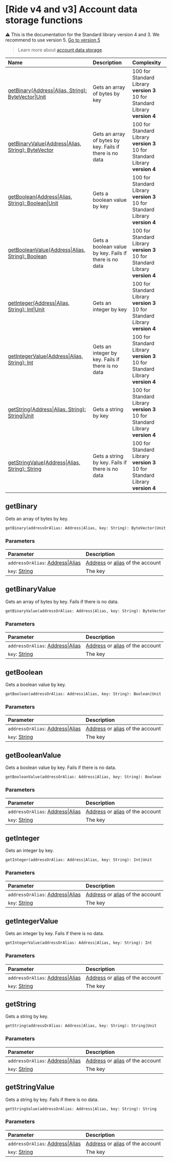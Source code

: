 # [Ride v4 and v3] Account data storage functions

:warning: This is the documentation for the Standard library version 4 and 3. We recommend to use version 5. [Go to version 5](/en/ride/functions/built-in-functions/account-data-storage-functions)

> Learn more about [account data storage](/en/blockchain/account/account-data-storage).

| Name | Description | Complexity |
| :--- | :--- | :--- |
| [getBinary(Address&#124;Alias, String): ByteVector&#124;Unit](#get-binary) | Gets an array of bytes by key | 100 for Standard Library **version 3**<br>10 for Standard Library **version 4** |
| [getBinaryValue(Address&#124;Alias, String): ByteVector](#get-binary-value) | Gets an array of bytes by key. Fails if there is no data | 100 for Standard Library **version 3**<br>10 for Standard Library **version 4** |
| [getBoolean(Address&#124;Alias, String): Boolean&#124;Unit](#get-boolean) | Gets a boolean value by key | 100 for Standard Library **version 3**<br>10 for Standard Library **version 4** |
| [getBooleanValue(Address&#124;Alias, String): Boolean](#get-boolean-value) | Gets a boolean value by key. Fails if there is no data | 100 for Standard Library **version 3**<br>10 for Standard Library **version 4** |
| [getInteger(Address&#124;Alias, String): Int&#124;Unit](#get-integer) | Gets an integer by key | 100 for Standard Library **version 3**<br>10 for Standard Library **version 4** |
| [getIntegerValue(Address&#124;Alias, String): Int](#get-integer-value) | Gets an integer by key. Fails if there is no data | 100 for Standard Library **version 3**<br>10 for Standard Library **version 4** |
| [getString(Address&#124;Alias, String): String&#124;Unit](#get-string) | Gets a string by key | 100 for Standard Library **version 3**<br>10 for Standard Library **version 4** |
| [getStringValue(Address&#124;Alias, String): String](#get-string-value) | Gets a string by key. Fails if there is no data | 100 for Standard Library **version 3**<br>10 for Standard Library **version 4** |

## getBinary <a id="get-binary"></a>

Gets an array of bytes by key.

``` ride
getBinary(addressOrAlias: Address|Alias, key: String): ByteVector|Unit
```

### Parameters

| Parameter | Description |
| :--- | :--- |
| `addressOrAlias`: [Address](/en/ride/v4/structures/common-structures/address)&#124;[Alias](/en/ride/v4/structures/common-structures/alias) | [Address](/en/blockchain/account/address) or [alias](/en/blockchain/account/alias) of the account |
| `key`: [String](/en/ride/v4/data-types/string) | The key |

## getBinaryValue<a id="get-binary-value"></a>

Gets an array of bytes by key. Fails if there is no data.

``` ride
getBinaryValue(addressOrAlias: Address|Alias, key: String): ByteVector
```

### Parameters

| Parameter | Description |
| :--- | :--- |
| `addressOrAlias`: [Address](/en/ride/v4/structures/common-structures/address)&#124;[Alias](/en/ride/v4/structures/common-structures/alias) | [Address](/en/blockchain/account/address) or [alias](/en/blockchain/account/alias) of the account |
| `key`: [String](/en/ride/v4/data-types/string) | The key |

## getBoolean<a id="get-boolean"></a>

Gets a boolean value by key.

``` ride
getBoolean(addressOrAlias: Address|Alias, key: String): Boolean|Unit
```

### Parameters

| Parameter | Description |
| :--- | :--- |
| `addressOrAlias`: [Address](/en/ride/v4/structures/common-structures/address)&#124;[Alias](/en/ride/v4/structures/common-structures/alias) | [Address](/en/blockchain/account/address) or [alias](/en/blockchain/account/alias) of the account |
| `key`: [String](/en/ride/v4/data-types/string) | The key |

## getBooleanValue<a id="get-boolean-value"></a>

Gets a boolean value by key. Fails if there is no data.

``` ride
getBooleanValue(addressOrAlias: Address|Alias, key: String): Boolean
```

### Parameters

| Parameter | Description |
| :--- | :--- |
| `addressOrAlias`: [Address](/en/ride/v4/structures/common-structures/address)&#124;[Alias](/en/ride/v4/structures/common-structures/alias) | [Address](/en/blockchain/account/address) or [alias](/en/blockchain/account/alias) of the account |
| `key`: [String](/en/ride/v4/data-types/string) | The key |

## getInteger<a id="get-integer"></a>

Gets an integer by key.

``` ride
getInteger(addressOrAlias: Address|Alias, key: String): Int|Unit
```

### Parameters

| Parameter | Description |
| :--- | :--- |
| `addressOrAlias`: [Address](/en/ride/v4/structures/common-structures/address)&#124;[Alias](/en/ride/v4/structures/common-structures/alias) | [Address](/en/blockchain/account/address) or [alias](/en/blockchain/account/alias) of the account |
| `key`: [String](/en/ride/v4/data-types/string) | The key |

## getIntegerValue<a id="get-integer-value"></a>

Gets an integer by key. Fails if there is no data.

``` ride
getIntegerValue(addressOrAlias: Address|Alias, key: String): Int
```

### Parameters

| Parameter | Description |
| :--- | :--- |
| `addressOrAlias`: [Address](/en/ride/v4/structures/common-structures/address)&#124;[Alias](/en/ride/v4/structures/common-structures/alias) | [Address](/en/blockchain/account/address) or [alias](/en/blockchain/account/alias) of the account |
| `key`: [String](/en/ride/v4/data-types/string) | The key |

## getString<a id="get-string"></a>

Gets a string by key.

``` ride
getString(addressOrAlias: Address|Alias, key: String): String|Unit
```

### Parameters

| Parameter | Description |
| :--- | :--- |
| `addressOrAlias`: [Address](/en/ride/v4/structures/common-structures/address)&#124;[Alias](/en/ride/v4/structures/common-structures/alias) | [Address](/en/blockchain/account/address) or [alias](/en/blockchain/account/alias) of the account |
| `key`: [String](/en/ride/v4/data-types/string) | The key |

## getStringValue<a id="get-string-value"></a>

Gets a string by key. Fails if there is no data.

``` ride
getStringValue(addressOrAlias: Address|Alias, key: String): String
```

### Parameters

| Parameter | Description |
| :--- | :--- |
| `addressOrAlias`: [Address](/en/ride/v4/structures/common-structures/address)&#124;[Alias](/en/ride/v4/structures/common-structures/alias) | [Address](/en/blockchain/account/address) or [alias](/en/blockchain/account/alias) of the account |
| `key`: [String](/en/ride/v4/data-types/string) | The key |
